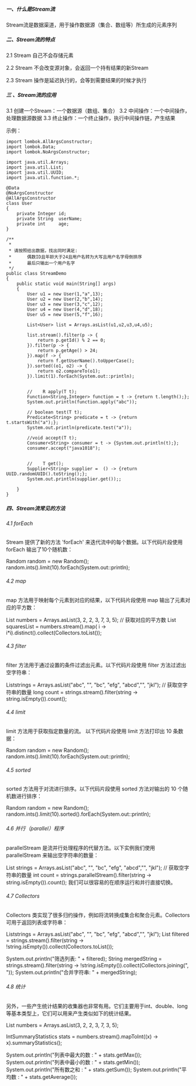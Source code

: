 ##### 一、什么是Stream流
Stream流是数据渠道，用于操作数据源（集合、数组等）所生成的元素序列
##### 二、Stream流的特点
2.1 Stream 自己不会存储元素

2.2 Stream 不会改变源对象，会返回一个持有结果的新Stream

2.3 Stream 操作是延迟执行的，会等到需要结果的时候才执行
##### 三 、Stream流的应用
3.1 创建一个Stream：一个数据源（数组、集合）
3.2 中间操作：一个中间操作，处理数据源数据
3.3 终止操作：一个终止操作，执行中间操作链，产生结果

示例：

	import lombok.AllArgsConstructor;
	import lombok.Data;
	import lombok.NoArgsConstructor;
	
	import java.util.Arrays;
	import java.util.List;
	import java.util.UUID;
	import java.util.function.*;
	
	@Data
	@NoArgsConstructor
	@AllArgsConstructor
	class User
	{
	    private Integer id;
	    private String  userName;
	    private int     age;
	}
	
	/**
	 *
	 * 请按照给出数据，找出同时满足:
	 *      偶数ID且年龄大于24且用户名转为大写且用户名字母倒排序
	 *      最后只输出一个用户名字
	 */
	public class StreamDemo
	{
	    public static void main(String[] args)
	    {
	        User u1 = new User(1,"a",13);
	        User u2 = new User(2,"b",14);
	        User u3 = new User(3,"c",12);
	        User u4 = new User(4,"d",18);
	        User u5 = new User(5,"f",16);
	
	        List<User> list = Arrays.asList(u1,u2,u3,u4,u5);
	
	        list.stream().filter(p -> {
	            return p.getId() % 2 == 0;
	        }).filter(p -> {
	            return p.getAge() > 24;
	        }).map(f -> {
	            return f.getUserName().toUpperCase();
	        }).sorted((o1, o2) -> {
	            return o2.compareTo(o1);
	        }).limit(1).forEach(System.out::println);
	
	
	        //    R apply(T t);
	        Function<String,Integer> function = t -> {return t.length();};
	        System.out.println(function.apply("abc"));
	
	        // boolean test(T t);
	        Predicate<String> predicate = t -> {return t.startsWith("a");};
	        System.out.println(predicate.test("a"));
	
	        //void accept(T t);
	        Consumer<String> consumer = t -> {System.out.println(t);};
	        consumer.accept("java1018");
	
	
	        //    T get();
	        Supplier<String> supplier =  () -> {return UUID.randomUUID().toString();};
	        System.out.println(supplier.get());;
	
	    }
	}

##### 四、Stream流常见的方法
###### 4.1 forEach
Stream 提供了新的方法 'forEach' 来迭代流中的每个数据。以下代码片段使用 forEach 输出了10个随机数：

Random random = new Random();
random.ints().limit(10).forEach(System.out::println);
###### 4.2 map
map 方法用于映射每个元素到对应的结果，以下代码片段使用 map 输出了元素对应的平方数：

List<Integer> numbers = Arrays.asList(3, 2, 2, 3, 7, 3, 5);
// 获取对应的平方数
List<Integer> squaresList = numbers.stream().map( i -> i*i).distinct().collect(Collectors.toList());
###### 4.3 filter
filter 方法用于通过设置的条件过滤出元素。以下代码片段使用 filter 方法过滤出空字符串：

List<String>strings = Arrays.asList("abc", "", "bc", "efg", "abcd","", "jkl");
// 获取空字符串的数量
long count = strings.stream().filter(string -> string.isEmpty()).count();
###### 4.4 limit
limit 方法用于获取指定数量的流。 以下代码片段使用 limit 方法打印出 10 条数据：

Random random = new Random();
random.ints().limit(10).forEach(System.out::println);
###### 4.5 sorted
sorted 方法用于对流进行排序。以下代码片段使用 sorted 方法对输出的 10 个随机数进行排序：

Random random = new Random();
random.ints().limit(10).sorted().forEach(System.out::println);
###### 4.6 并行（parallel）程序
parallelStream 是流并行处理程序的代替方法。以下实例我们使用 parallelStream 来输出空字符串的数量：

List<String> strings = Arrays.asList("abc", "", "bc", "efg", "abcd","", "jkl");
// 获取空字符串的数量
int count = strings.parallelStream().filter(string -> string.isEmpty()).count();
我们可以很容易的在顺序运行和并行直接切换。

###### 4.7 Collectors
Collectors 类实现了很多归约操作，例如将流转换成集合和聚合元素。Collectors 可用于返回列表或字符串：

List<String>strings = Arrays.asList("abc", "", "bc", "efg", "abcd","", "jkl");
List<String> filtered = strings.stream().filter(string -> !string.isEmpty()).collect(Collectors.toList());
 
System.out.println("筛选列表: " + filtered);
String mergedString = strings.stream().filter(string -> !string.isEmpty()).collect(Collectors.joining(", "));
System.out.println("合并字符串: " + mergedString);
###### 4.8 统计
另外，一些产生统计结果的收集器也非常有用。它们主要用于int、double、long等基本类型上，它们可以用来产生类似如下的统计结果。

List<Integer> numbers = Arrays.asList(3, 2, 2, 3, 7, 3, 5);
 
IntSummaryStatistics stats = numbers.stream().mapToInt((x) -> x).summaryStatistics();
 
System.out.println("列表中最大的数 : " + stats.getMax());
System.out.println("列表中最小的数 : " + stats.getMin());
System.out.println("所有数之和 : " + stats.getSum());
System.out.println("平均数 : " + stats.getAverage());
